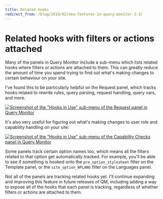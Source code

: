 ```yaml
---
title: Related hooks
redirect_from: /blog/2019/02/new-features-in-query-monitor-3-3/
---
```


# Related hooks with filters or actions attached

Many of the panels in Query Monitor include a sub-menu which lists related hooks where filters or actions are attached to them. This can greatly reduce the amount of time you spend trying to find out what's making changes to certain behaviour on your site.

I've found this to be particularly helpful on the Request panel, which tracks hooks related to rewrite rules, query parsing, request handling, query vars, and more.

[![Screenshot of the "Hooks in Use" sub-menu of the Request panel in Query Monitor](/hooks-request-1.png)](/hooks-request-1.png)

It's also very useful for figuring out what's making changes to user role and capability handling on your site:

[![Screenshot of the "Hooks in Use" sub-menu of the Capability Checks panel in Query Monitor](/hooks-caps.png)](/hooks-caps.png)

Some panels track certain option names too, which means all the filters related to that option get automatically tracked. For example, you'll be able to see if something is hooked onto the `pre_option_stylesheet` filter on the Template panel, or the `site_option_WPLANG` filter on the Languages panel.

Not all of the panels are tracking related hooks yet. I'll continue expanding and improving this feature in future releases of QM, including adding a way to expose all of the hooks that each panel is tracking, regardless of whether filters or actions are attached to them.

